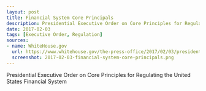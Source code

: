 ```yaml
---
layout: post
title: Financial System Core Principals
description: Presidential Executive Order on Core Principles for Regulating the United States Financial System
date: 2017-02-03
tags: [Executive Order, Regulation]
sources: 
- name: WhiteHouse.gov
  url: https://www.whitehouse.gov/the-press-office/2017/02/03/presidential-executive-order-core-principles-regulating-united-states
  screenshot: 2017-02-03-financial-system-core-principals.png
---
```

Presidential Executive Order on Core Principles for Regulating the United States Financial System